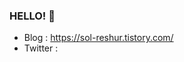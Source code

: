 ### HELLO! 👋
- Blog : https://sol-reshur.tistory.com/
- Twitter : 


<!-- 
![Reshur's GitHub stats](https://github-readme-stats.vercel.app/api?username=sol-reshur&show_icons=true&theme=radical)
